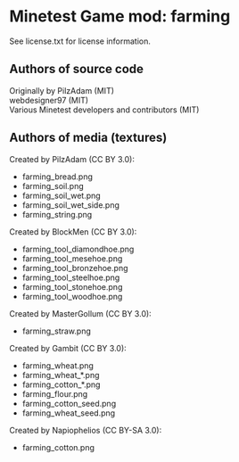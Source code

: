 Minetest Game mod: farming
==========================
See license.txt for license information.

Authors of source code
----------------------
Originally by PilzAdam (MIT)<br>
webdesigner97 (MIT)<br>
Various Minetest developers and contributors (MIT)

Authors of media (textures)
---------------------------
Created by PilzAdam (CC BY 3.0):
- farming_bread.png
- farming_soil.png
- farming_soil_wet.png
- farming_soil_wet_side.png
- farming_string.png

Created by BlockMen (CC BY 3.0):
- farming_tool_diamondhoe.png
- farming_tool_mesehoe.png
- farming_tool_bronzehoe.png
- farming_tool_steelhoe.png
- farming_tool_stonehoe.png
- farming_tool_woodhoe.png

Created by MasterGollum (CC BY 3.0):
- farming_straw.png

Created by Gambit (CC BY 3.0):
- farming_wheat.png
- farming_wheat_*.png
- farming_cotton_*.png
- farming_flour.png
- farming_cotton_seed.png
- farming_wheat_seed.png

Created by Napiophelios (CC BY-SA 3.0):
- farming_cotton.png
